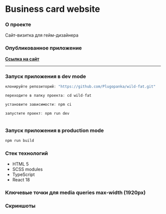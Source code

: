# Business card website

### О проекте
Сайт-визитка для гейм-дизайнера

### Опубликованное приложение
**[Ссылка на сайт](https://wild-fat.vercel.app/works)**

---

### Запуск приложения в dev mode

```javascript
клонируйте репозиторий: "https://github.com/Plugopanka/wild-fat.git"

переходите в папку проекта: cd wild-fat

установите зависимости: npm ci

запустите проект: npm run dev



```

### Запуск приложения в production mode
```javascript
npm run build
```

### Стек технологий

* HTML 5
* SCSS modules
* TypeScript
* React 18

### Ключевые точки для media queries max-width (1920px)

### Скриншоты
